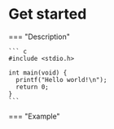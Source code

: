 # Get started

=== "Description"

    ``` c
    #include <stdio.h>

    int main(void) {
      printf("Hello world!\n");
      return 0;
    }
    ```

=== "Example"
    <div><div style="height: 100%; width: 100%;">
    <script id="asciicast-143081" src="https://asciinema.org/a/143081.js" async></script>
    </div></div>
    
